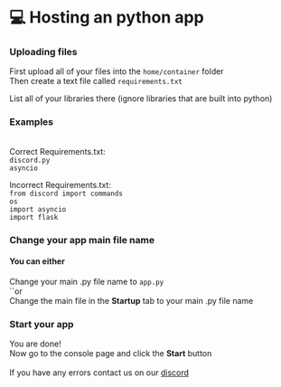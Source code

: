 # 💻 Hosting an python app

### Uploading files

First upload all of your files into the `home/container` folder\
Then create a text file called `requirements.txt`&#x20;

List all of your libraries there (ignore libraries that are built into python)

### Examples

\
Correct Requirements.txt:\
`discord.py`\
`asyncio`

Incorrect Requirements.txt:\
`from discord import commands`\
`os`\
`import asyncio`\
`import flask`

### Change your app main file name

#### You can either

Change your main .py file name to `app.py`\
``or\
Change the main file in the **Startup** tab to your main .py file name&#x20;

### Start your app

You are done!\
Now go to the console page and click the **Start** button\
\
If you have any errors contact us on our [discord](https://nitronodes.xyz/discord.html)
